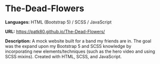# The-Dead-Flowers
**Languages:** HTML (Bootstrap 5) / SCSS / JavaScript

**URL:** https://patk80.github.io/The-Dead-Flowers/

**Description:** A mock website built for a band my friends are in. The goal was the expand upon my Bootstrap 5 and SCSS knowledge by incorporating new elements/techniques (such as the hero video and using SCSS mixins). Created with HTML, SCSS, and JavaScript.

